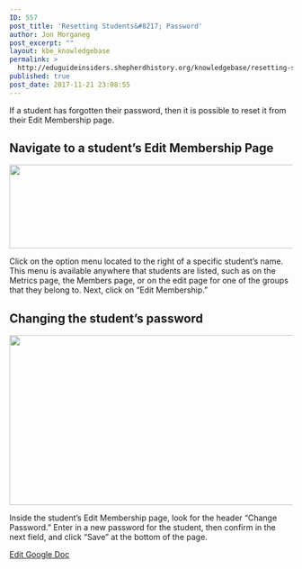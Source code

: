 ```yaml
---
ID: 557
post_title: 'Resetting Students&#8217; Password'
author: Jon Morganeg
post_excerpt: ""
layout: kbe_knowledgebase
permalink: >
  http://eduguideinsiders.shepherdhistory.org/knowledgebase/resetting-students-password-copy/
published: true
post_date: 2017-11-21 23:08:55
---
```

If a student has forgotten their password, then it is possible to reset it from their Edit Membership page.
<h2>Navigate to a student’s Edit Membership Page</h2>
<img title="" src="http://eduguideinsiders.shepherdhistory.org/wp-content/uploads/2017/11/null-3.png" alt="" width="624" height="149" />

Click on the option menu located to the right of a specific student’s name. This menu is available anywhere that students are listed, such as on the Metrics page, the Members page, or on the edit page for one of the groups that they belong to. Next, click on “Edit Membership.”
<h2>Changing the student’s password</h2>
<img title="" src="http://eduguideinsiders.shepherdhistory.org/wp-content/uploads/2017/11/null-4.png" alt="" width="624" height="302" />

Inside the student’s Edit Membership page, look for the header “Change Password.” Enter in a new password for the student, then confirm in the next field, and click “Save” at the bottom of the page.

<a href="https://docs.google.com/document/d/1pMpOsK0FAlO0C0_7KV9-gz6C36-UCkvSdkkH8Mv88bI/edit?usp=sharing">Edit Google Doc</a>
